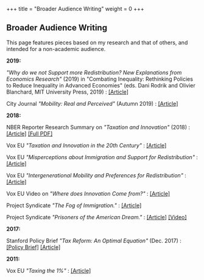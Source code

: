 +++
title = "Broader Audience Writing"
weight = 0
+++


## Broader Audience Writing

This page features pieces based on my research and that of others, and intended for a non-academic audience. 

**2019:**

*"Why do we not Support more Redistribution? New Explanations from Economics Research"* (2019) in "Combating Inequality: Rethinking Policies to Reduce Inequality in Advanced Economies" (eds. Dani Rodrik and Olivier Blanchard, MIT University Press, 2019) : [[Article]](https://scholar.harvard.edu/files/stantcheva/files/stantcheva_v2.pdf)

City Journal *"Mobility: Real and Perceived"* (Autumn 2019)  : [[Article]](https://scholar.harvard.edu/files/stantcheva/files/city_journal_alesina_stantcheva.pdf)


**2018:**

NBER Reporter Research Summary on *"Taxation and Innovation"* (2018) : [[Article]](https://www.nber.org/reporter/2018number3/stantcheva.html) [[Full PDF]](https://scholar.harvard.edu/files/stantcheva/files/2018number3.pdf)

Vox EU *"Taxation and Innovation in the 20th Century"* : [[Article]](https://voxeu.org/article/taxation-and-innovation-20th-century)

Vox EU *"Misperceptions about Immigration and Support for Redistribution"* : [[Article]](https://voxeu.org/article/misperceptions-about-immigration-and-support-redistribution)

Vox EU *"Intergenerational Mobility and Preferences for Redistribution"* : [[Article]](https://voxeu.org/article/intergenerational-mobility-and-preferences-redistribution)

Vox EU Video on *"Where does Innovation Come from?"* : [[Article]](https://voxeu.org/content/where-does-innovation-come)

Project Syndicate *"The Fog of Immigration."* : [[Article]](https://scholar.harvard.edu/files/stantcheva/files/the_fog_of_immigration_by_stefanie_stantcheva_-_project_syndicate.pdf)

Project Syndicate *"Prisoners of the American Dream."* : [[Article]](https://scholar.harvard.edu/files/stantcheva/files/prisoners_of_the_american_dream_by_stefanie_stantcheva_-_project_syndicate_0.pdf) [[Video]](https://www.youtube.com/watch?v=YEPlphpFkFk) 


**2017:**

Stanford Policy Brief *"Tax Reform: An Optimal Equation"* (Dec. 2017) : [[Policy Brief]](https://scholar.harvard.edu/files/stantcheva/files/policybrief-dec2017_0.pdf) [[Article]](https://siepr.stanford.edu/research/publications/tax-reform-optimal-equation)


**2011:**

Vox EU *"Taxing the 1%"* : [[Article]](https://voxeu.org/article/taxing-1-why-top-tax-rate-could-be-over-80)